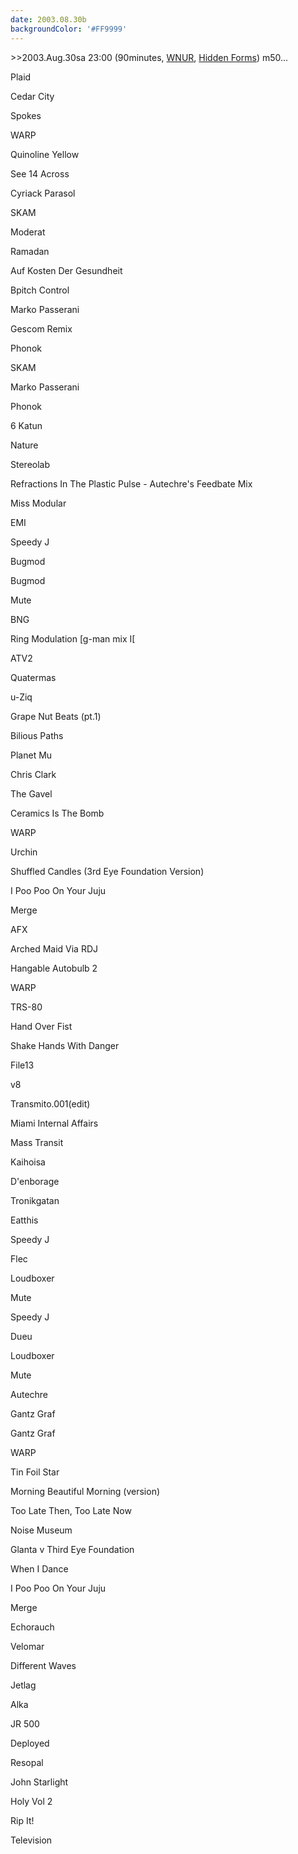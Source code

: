 ```yaml
---
date: 2003.08.30b
backgroundColor: '#FF9999'
---
```


\>>2003.Aug.30sa 23:00 (90minutes, [WNUR](http://www.wnur.org/), [Hidden Forms](http://industrial.wnur.org/)) m50...

Plaid

Cedar City

Spokes

WARP

Quinoline Yellow

See 14 Across

Cyriack Parasol

SKAM

Moderat

Ramadan

Auf Kosten Der Gesundheit

Bpitch Control

Marko Passerani

Gescom Remix

Phonok

SKAM

Marko Passerani

Phonok

6 Katun

Nature

Stereolab

Refractions In The Plastic Pulse - Autechre's Feedbate Mix

Miss Modular

EMI

Speedy J

Bugmod

Bugmod

Mute

BNG

Ring Modulation \[g-man mix I\[

ATV2

Quatermas

u-Ziq

Grape Nut Beats (pt.1)

Bilious Paths

Planet Mu

Chris Clark

The Gavel

Ceramics Is The Bomb

WARP

Urchin

Shuffled Candles (3rd Eye Foundation Version)

I Poo Poo On Your Juju

Merge

AFX

Arched Maid Via RDJ

Hangable Autobulb 2

WARP

TRS-80

Hand Over Fist

Shake Hands With Danger

File13

v8

Transmito.001(edit)

Miami Internal Affairs

Mass Transit

Kaihoisa

D'enborage

Tronikgatan

Eatthis

Speedy J

Flec

Loudboxer

Mute

Speedy J

Dueu

Loudboxer

Mute

Autechre

Gantz Graf

Gantz Graf

WARP

Tin Foil Star

Morning Beautiful Morning (version)

Too Late Then, Too Late Now

Noise Museum

Glanta v Third Eye Foundation

When I Dance

I Poo Poo On Your Juju

Merge

Echorauch

Velomar

Different Waves

Jetlag

Alka

JR 500

Deployed

Resopal

John Starlight

Holy Vol 2

Rip It!

Television